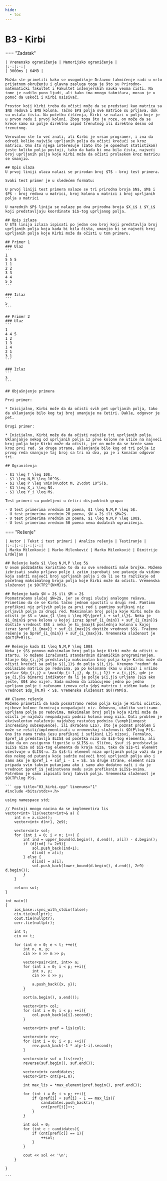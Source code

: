 ```yaml
---
hide:
  - toc
---
```


# B3 - Kirbi

=== "Zadatak"
	
	| Vremensko ograničenje | Memorijsko ograničenje |
	|:-:|:-:|
	| 3000ms | 64MB |
	
	Možda ste primetili kako se ovogodišnje Državno takmičenje radi u vrlo prijatnom okruženju i glavna zasluga toga je što su Prirodno-matematički fakultet i Fakultet inženjerskih nauka veoma čisti. Na tome je radilo puno ljudi, ali kako ima mnogo takmičara, morao je u pomoć da uskoči i Kirbi Usisivač.
	
	Prostor koji Kirbi treba da očisti može da se predstavi kao matrica sa $N$ redova i $M$ kolona. Tačno $P$ polja ove matrice su prljava, dok su ostala čista. Na početku čišćenja, Kirbi se nalazi u polju koje je u prvom redu i prvoj koloni. Zbog toga što je roze, on može da se kreće samo na polje direktno ispod trenutnog ili direktno desno od trenutnog.
	
	Verovatno ste to već znali, ali Kirbi je vrsan programer, i zna da odredi koliko najviše uprljanih polja da očisti krećući se kroz matricu. Ono što njega interesuje (zato što je opsednut statistikom) jeste koliko polja postoji, tako da kada bi ona bila čista, najveći broj uprljanih polja koje Kirbi može da očisti prolaskom kroz matricu se smanjio. 
	
	## Opis ulaza
	U prvoj liniji ulaza nalazi se prirodan broj $T$ - broj test primera.
	
	Svaki test primer je u sledećem formatu:
	
	U prvoj liniji test primera nalaze se tri prirodna broja $N$, $M$ i $P$ - broj redova u matrici, broj kolona u matrici i broj uprljanih polja u matrici
	
	U narednih $P$ linija se nalaze po dva prirodna broja $X_i$ i $Y_i$ koji predstavljaju koordinate $i$-tog uprljanog polja.
	
	## Opis izlaza
	U $T$ linija izlaza ispisati po jedan ceo broj koji predstavlja broj uprljanih polja koja kada bi bila čista, umanjio bi se najveći broj uprljanih polja koje Kirbi može da očisti u tom primeru.
	
	## Primer 1
	### Ulaz
	```
	1
	5 5 5
	1 1
	2 2
	3 3
	4 4
	5 5
	```
	
	### Izlaz
	```
	5
	```
	
	## Primer 2
	### Ulaz
	```
	1
	4 4 5
	1 2
	1 3
	1 4
	2 1
	3 1
	```
	
	### Izlaz
	```
	3
	```
	
	## Objašnjenje primera
	
	Prvi primer:
	
	* Inicijalno, Kirbi može da da očisti svih pet uprljanih polja, tako da uklanjanje bilo kog taj broj umanjuje na četiri. Dakle, odgovor je pet.
	
	Drugi primer:
	
	* Inicijalno, Kirbi može da da očisti najviše tri uprljanih polja. Uklanjanje nekog od uprljanih polja iz prve kolone ne utiče na najveći broj polja koje Kirbi može da očisti, jer on može da se kreće samo kroz prvi red. Sa druge strane, uklanjanje bilo kog od tri polja iz prvog reda smanjuje taj broj sa tri na dva, pa je i konačan odgovor tri.
	
	## Ograničenja
	
	- $1 \leq T \leq 10$.
	- $1 \leq N,M \leq 10^9$.
	- $1 \leq P \leq \min(N\cdot M, 2\cdot 10^5)$.
	- $1 \leq X_i \leq N$.
	- $1 \leq Y_i \leq M$.
	
	Test primeri su podeljeni u četiri disjunktnih grupa:
	
	- U test primerima vrednim 10 poena, $1 \leq N,M,P \leq 5$.
	- U test primerima vrednim 20 poena, $N = 2$ ili $M=2$.
	- U test primerima vrednim 20 poena, $1 \leq N,M,P \leq 100$.
	- U test primerima vrednim 50 poena nema dodatnih ograničenja.
	
=== "Rešenje"
	
	| Autor | Tekst i test primeri | Analiza rеšenja | Testiranje |
	|:-:|:-:|:-:|:-:|
	| Marko Milenković | Marko Milenković | Marko Milenković | Dimitrije Erdeljan |
	
	## Rešenje kada $1 \leq N,M,P \leq 5$
	U ovom podzadatku koristimo to da su sve vrednosti male brojke. Možemo izbrisati svako prljavo polje i zatim isprobati sve putanje da vidimo koja sadrži najveći broj uprljanih polja i da li se to razlikuje od početnog maksimalnog broja polja koje Kirbi može da očisti. Vremenska složenost je $O(TP2^{N+M})$.
	
	## Rešenje kada $N = 2$ ili $M = 2$
	Posmatraćemo slučaj $N=2$, jer se drugi slučaj analogno rešava. Primetimo da će se Kirbi tačno jednom spustiti u drugi red. Pamtimo prefiksni niz prljvih polja za prvi red i pamtimo sufiksni niz prljavih polja za drugi red. Maksimalan broj polja koje Kirbi može da očisti je $S = \max_{1 \leq i \leq M}\{pref_i + suf_i\}$. Neka je $i_{min}$ prva kolona u kojoj izraz $pref_{i_{min}} + suf_{i_{min}}$ dostiže vrednost $S$ i neka je $i_{max}$ poslednja kolona u kojoj izraz $pref_{i_{max}} + suf_{i_{max}}$ dostiže vrednost $S$. Traženo rešenje je $pref_{i_{min}} + suf_{i_{max}}$. Vremenska složenost je $O(T(P+M))$.
	
	## Rešenje kada $1 \leq N,M,P \leq 100$
	Neka je $S$ ponovo maksimalan broj polja koje Kirbi može da očisti u startu. To možemo izračunati standardnim dinamičkim programiranjem. Stanje $dp_{i,j}$ predstavlja maksimalan broj polja koje Kirbi može da očisti krećući sa polja $(1,1)$ do polja $(i,j)$. Krenemo "redom" da obilazimo matricu po redovima, pa po kolonama (kao u ulazu) i vršimo prelaz $dp_{i,j} = \max(dp_{i-1,j}, dp_{i,j-1}) + a_{i,j}$, gde je $a_{i,j}$ binarni indikator da li je polje $(i,j)$ urljano ($1$ ako jeste, $0$ ako nije). Sada možemo da izbacujemo jedno po jedno uprljano polje i računamo iznova celu $dp$ matricu i vidimo kada je vrednost $dp_{N,M} < S$. Vremenska složenost $O(TPNM)$.
	   
	## Glavno rešenje
	Možemo primetiti da kada posmatramo redom polja koja je Kirbi očistio, njihove kolone formiraju neopadajući niz. Odnosno, ukoliko sortiramo uprljana polja po redovima, maksimalan broj polja koja Kirbi može da očisti je najduži neopadajući podniz kolona ovog niza. Dati problem je ekvivalentan nalaženju najdužeg rastućeg podniza (\emph{Longest increasing subsequence}, ili skraćeno LIS), što je poznat problem i može se rešiti/implementirati u vremenskoj složenosti $O(P\log P)$. Ono što nama treba jesu prefiksni i sufiksni LIS nizovi. Formalno, $pref_i$ predstavlja $LIS$ od početka niza do $i$-tog elementa, ali tako da on zasigurno figuriše u $LIS$-u. Slično, $suf_i$ predstavlja $LIS$ niza od $i$-tog elementa do kraja niza, tako da $i$-ti element učestvuje u $LIS$-u. Za $i$-ti element niza uprljanih polja važi da je deo nekog od putanja koje sadrže najveći broj uprljanih polja ako i samo ako je $pref_i + suf_i - 1 = S$. Sa druge strane, element niza pripada svim takvim putanjama ako i samo ako dodatno važi i da je vrednost $pref_i$ jedinstvena među svim prefiksnim $LIS$-ovima. Potrebno je samo ispisati broj takvih polja. Vremenska složenost je $O(TP\log P)$. 
	
	``` cpp title="03_kirbi.cpp" linenums="1"
	#include <bits/stdc++.h>
	
	using namespace std;
	
	// Postoji mnogo nacina da se implementira lis
	vector<int> lis(vector<int>& a) {
		int n = a.size();
	    vector<int> d(n+1, 2e9);
		
		vector<int> sol;
		for (int i = 0; i < n; i++) {
			int ind = upper_bound(d.begin(), d.end(), a[i]) - d.begin();
			if (d[ind] != 2e9){
				sol.push_back(ind+1);
				d[ind] = a[i];
			} else {
				d[ind] = a[i];
				sol.push_back(lower_bound(d.begin(), d.end(), 2e9) - d.begin());
			}
		}
	
		return sol;
	}
	
	int main()
	{
		ios_base::sync_with_stdio(false); 
		cin.tie(nullptr); 
		cout.tie(nullptr); 
		cerr.tie(nullptr);
	
		int t;
		cin >> t;
	
		for (int e = 0; e < t; ++e){
			int n, m, p;
			cin >> n >> m >> p;
	
			vector<pair<int, int>> a;
			for (int i = 0; i < p; ++i){
				int x, y;
				cin >> x >> y;
	
				a.push_back({x, y});
			}
	
			sort(a.begin(), a.end());
	
			vector<int> col;
			for (int i = 0; i < p; ++i){
				col.push_back(a[i].second);
			}
	
			vector<int> pref = lis(col);
	
			vector<int> rev;
			for (int i = 0; i < p; ++i){
				rev.push_back(-1 * a[p-1-i].second);
			}
	
			vector<int> suf = lis(rev);
			reverse(suf.begin(), suf.end());
	
			vector<int> candidates;
			vector<int> cnt(p+1,0);
	
			int max_lis = *max_element(pref.begin(), pref.end());
	
			for (int i = 0; i < p; ++i){
				if (pref[i] + suf[i] - 1 == max_lis){
					candidates.push_back(i);
					cnt[pref[i]]++;
				}
			}
	
			int sol = 0;
			for (int c : candidates){
				if (cnt[pref[c]] == 1){
					++sol;
				}
			}
	
			cout << sol << '\n';
		}
	
	}

	```
